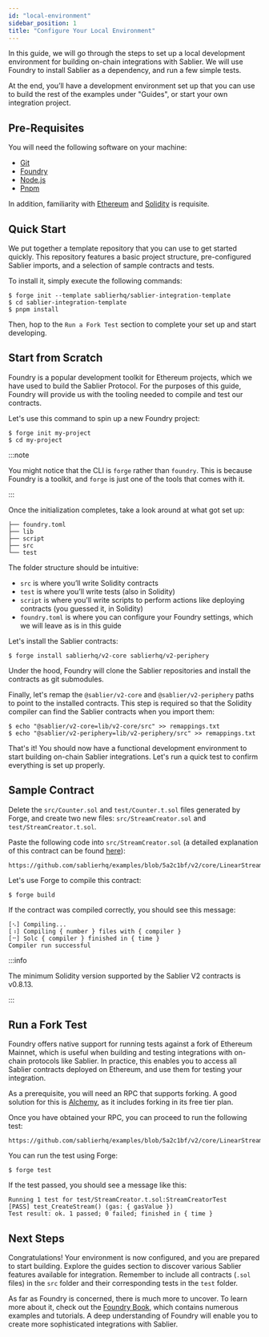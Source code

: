 ```yaml
---
id: "local-environment"
sidebar_position: 1
title: "Configure Your Local Environment"
---
```


In this guide, we will go through the steps to set up a local development environment for building on-chain integrations
with Sablier. We will use Foundry to install Sablier as a dependency, and run a few simple tests.

At the end, you’ll have a development environment set up that you can use to build the rest of the examples under
"Guides", or start your own integration project.

## Pre-Requisites

You will need the following software on your machine:

- [Git](https://git-scm.com/downloads)
- [Foundry](https://github.com/foundry-rs/foundry)
- [Node.js](https://nodejs.org/en/download)
- [Pnpm](https://pnpm.io)

In addition, familiarity with [Ethereum](https://ethereum.org/) and [Solidity](https://soliditylang.org/) is requisite.

## Quick Start

We put together a template repository that you can use to get started quickly. This repository features a basic project
structure, pre-configured Sablier imports, and a selection of sample contracts and tests.

To install it, simply execute the following commands:

```shell
$ forge init --template sablierhq/sablier-integration-template
$ cd sablier-integration-template
$ pnpm install
```

Then, hop to the `Run a Fork Test` section to complete your set up and start developing.

## Start from Scratch

Foundry is a popular development toolkit for Ethereum projects, which we have used to build the Sablier Protocol. For
the purposes of this guide, Foundry will provide us with the tooling needed to compile and test our contracts.

Let's use this command to spin up a new Foundry project:

```shell
$ forge init my-project
$ cd my-project
```

:::note

You might notice that the CLI is `forge` rather than `foundry`. This is because Foundry is a toolkit, and `forge` is
just one of the tools that comes with it.

:::

Once the initialization completes, take a look around at what got set up:

```tree
├── foundry.toml
├── lib
├── script
├── src
└── test
```

The folder structure should be intuitive:

- `src` is where you’ll write Solidity contracts
- `test` is where you’ll write tests (also in Solidity)
- `script` is where you'll write scripts to perform actions like deploying contracts (you guessed it, in Solidity)
- `foundry.toml` is where you can configure your Foundry settings, which we will leave as is in this guide

Let's install the Sablier contracts:

```shell
$ forge install sablierhq/v2-core sablierhq/v2-periphery
```

Under the hood, Foundry will clone the Sablier repositories and install the contracts as git submodules.

Finally, let's remap the `@sablier/v2-core` and `@sablier/v2-periphery` paths to point to the installed contracts. This
step is required so that the Solidity compiler can find the Sablier contracts when you import them:

```shell
$ echo "@sablier/v2-core=lib/v2-core/src" >> remappings.txt
$ echo "@sablier/v2-periphery=lib/v2-periphery/src" >> remappings.txt
```

That's it! You should now have a functional development environment to start building on-chain Sablier integrations.
Let's run a quick test to confirm everything is set up properly.

## Sample Contract

Delete the `src/Counter.sol` and `test/Counter.t.sol` files generated by Forge, and create two new files:
`src/StreamCreator.sol` and `test/StreamCreator.t.sol`.

Paste the following code into `src/StreamCreator.sol` (a detailed explanation of this contract can be found
[here](/docs/contracts/v2/guides/create-stream/01-linear-stream.md)):

```solidity reference title="Stream Creator"
https://github.com/sablierhq/examples/blob/5a2c1bf/v2/core/LinearStreamCreator.sol
```

Let's use Forge to compile this contract:

```shell
$ forge build
```

If the contract was compiled correctly, you should see this message:

```text
[⠢] Compiling...
[⠰] Compiling { number } files with { compiler }
[⠒] Solc { compiler } finished in { time }
Compiler run successful
```

:::info

The minimum Solidity version supported by the Sablier V2 contracts is v0.8.13.

:::

## Run a Fork Test

Foundry offers native support for running tests against a fork of Ethereum Mainnet, which is useful when building and
testing integrations with on-chain protocols like Sablier. In practice, this enables you to access all Sablier contracts
deployed on Ethereum, and use them for testing your integration.

As a prerequisite, you will need an RPC that supports forking. A good solution for this is
[Alchemy](https://alchemy.com/), as it includes forking in its free tier plan.

Once you have obtained your RPC, you can proceed to run the following test:

```solidity reference title="Stream Creator Test"
https://github.com/sablierhq/examples/blob/5a2c1bf/v2/core/LinearStreamCreator.t.sol
```

You can run the test using Forge:

```shell
$ forge test
```

If the test passed, you should see a message like this:

```text
Running 1 test for test/StreamCreator.t.sol:StreamCreatorTest
[PASS] test_CreateStream() (gas: { gasValue })
Test result: ok. 1 passed; 0 failed; finished in { time }
```

## Next Steps

Congratulations! Your environment is now configured, and you are prepared to start building. Explore the guides section
to discover various Sablier features available for integration. Remember to include all contracts (`.sol` files) in the
`src` folder and their corresponding tests in the `test` folder.

As far as Foundry is concerned, there is much more to uncover. To learn more about it, check out the
[Foundry Book](https://book.getfoundry.sh/), which contains numerous examples and tutorials. A deep understanding of
Foundry will enable you to create more sophisticated integrations with Sablier.
